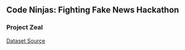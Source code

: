 ## Code Ninjas: Fighting Fake News Hackathon
### Project Zeal

[Dataset Source](https://www.kaggle.com/jruvika/fake-news-detection#data.csv)
